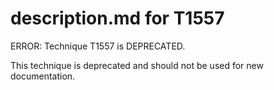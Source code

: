 # description.md for T1557

ERROR: Technique T1557 is DEPRECATED.

This technique is deprecated and should not be used for new documentation.